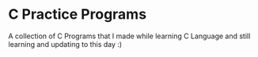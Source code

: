 # C Practice Programs
A collection of C Programs that I made while learning C Language and still learning and updating to this day :)
